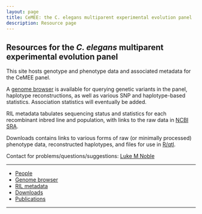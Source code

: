 ```yaml
---
layout: page
title: CeMEE: the C. elegans multiparent experimental evolution panel
description: Resource page
---
```

## Resources for the *C. elegans* multiparent experimental evolution panel

This site hosts genotype and phenotype data and associated metadata for the CeMEE panel.

A [genome browser](https://lukemn.github.io/cemee_jbrowse) is available for querying genetic variants in the panel, haplotype reconstructions, as well as various SNP and haplotype-based statistics. Association statistics will eventually be added.

RIL metadata tabulates sequencing status and statistics for each recombinant inbred line and population, with links to the raw data in [NCBI SRA](https://www.ncbi.nlm.nih.gov/sra).

Downloads contains links to various forms of raw (or minimally processed) phenotype data, reconstructed haplotypes, and files for use in [R/qtl](http://www.rqtl.org/). 

Contact for problems/questions/suggestions: [Luke M Noble](email:luke.noble@gmail.com)

---
- [People]((pages/people.html))
- [Genome browser](https://lukemn.github.io/cemee_jbrowse)
- [RIL metadata](pages/rilMeta.html)
- [Downloads](pages/links.html)
- [Publications](pages/publications.html)

---



